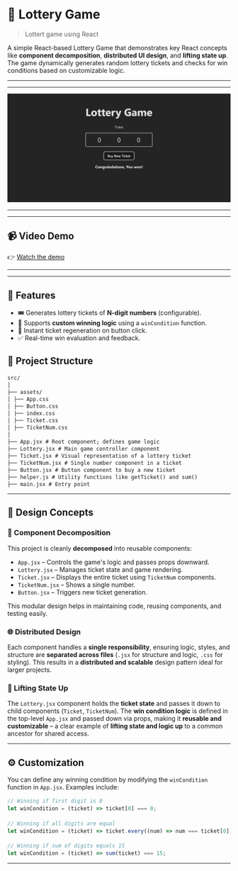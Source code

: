 # 🎰 Lottery Game
> Lottert game using React


A simple React-based Lottery Game that demonstrates key React concepts like **component decomposition**, **distributed UI design**, and **lifting state up**. The game dynamically generates random lottery tickets and checks for win conditions based on customizable logic.

---
---

![Project Preview](https://github.com/Priyash-Das/Photos/blob/main/Lottery%20Game%20Using%20React.png)

---
---

## 📹 Video Demo
👉 [Watch the demo](https://github.com/Priyash-Das/Photos/blob/main/Lottery%20Game%20Using%20React.mp4)

---
---

## 🚀 Features

- 🎟️ Generates lottery tickets of **N-digit numbers** (configurable).
- 🧠 Supports **custom winning logic** using a `winCondition` function.
- 🔄 Instant ticket regeneration on button click.
- ✅ Real-time win evaluation and feedback.

## 📂 Project Structure

```
src/
│
├── assets/
│ ├── App.css
│ ├── Button.css
│ ├── index.css
│ ├── Ticket.css
│ ├── TicketNum.css
│
├── App.jsx # Root component; defines game logic
├── Lottery.jsx # Main game controller component
├── Ticket.jsx # Visual representation of a lottery ticket
├── TicketNum.jsx # Single number component in a ticket
├── Button.jsx # Button component to buy a new ticket
├── helper.js # Utility functions like getTicket() and sum()
├── main.jsx # Entry point
```

---

## 🧱 Design Concepts

### 🧩 Component Decomposition

This project is cleanly **decomposed** into reusable components:

- `App.jsx` – Controls the game's logic and passes props downward.
- `Lottery.jsx` – Manages ticket state and game rendering.
- `Ticket.jsx` – Displays the entire ticket using `TicketNum` components.
- `TicketNum.jsx` – Shows a single number.
- `Button.jsx` – Triggers new ticket generation.

This modular design helps in maintaining code, reusing components, and testing easily.

### 🌐 Distributed Design

Each component handles a **single responsibility**, ensuring logic, styles, and structure are **separated across files** (`.jsx` for structure and logic, `.css` for styling). This results in a **distributed and scalable** design pattern ideal for larger projects.

### 🔼 Lifting State Up

The `Lottery.jsx` component holds the **ticket state** and passes it down to child components (`Ticket`, `TicketNum`). The **win condition logic** is defined in the top-level `App.jsx` and passed down via props, making it **reusable and customizable** – a clear example of **lifting state and logic up** to a common ancestor for shared access.

---

## ⚙️ Customization

You can define any winning condition by modifying the `winCondition` function in `App.jsx`. Examples include:

```js
// Winning if first digit is 0
let winCondition = (ticket) => ticket[0] === 0;

// Winning if all digits are equal
let winCondition = (ticket) => ticket.every((num) => num === ticket[0]);

// Winning if sum of digits equals 15
let winCondition = (ticket) => sum(ticket) === 15;
```

---
